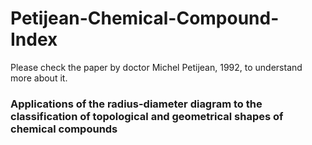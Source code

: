 # Petijean-Chemical-Compound-Index

Please check the paper by doctor Michel Petijean, 1992, to understand more about it. 

### Applications of the radius-diameter diagram to the classification of topological and geometrical shapes of chemical compounds
